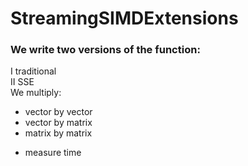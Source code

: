 # StreamingSIMDExtensions

### We write two versions of the function:
I traditional<br>
II SSE<br>
We multiply:
* vector by vector
* vector by matrix
* matrix by matrix
- measure time
